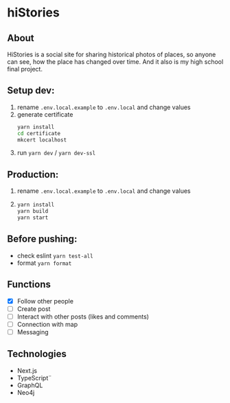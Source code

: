 # hiStories

## About

HiStories is a social site for sharing historical photos of places, so anyone can see, how the place has changed over time.
And it also is my high school final project.

## Setup dev:

1. rename `.env.local.example` to `.env.local` and change values
2. generate certificate
   ```bash
   yarn install
   cd certificate
   mkcert localhost
   ```
3. run `yarn dev` / `yarn dev-ssl`

## Production:

1. rename `.env.local.example` to `.env.local` and change values
2. ```bash
   yarn install
   yarn build
   yarn start
   ```

## Before pushing:

- check eslint `yarn test-all`
- format `yarn format`

## Functions

- [x] Follow other people
- [ ] Create post
- [ ] Interact with other posts (likes and comments)
- [ ] Connection with map
- [ ] Messaging

## Technologies

- Next.js
- TypeScript¨
- GraphQL
- Neo4j
